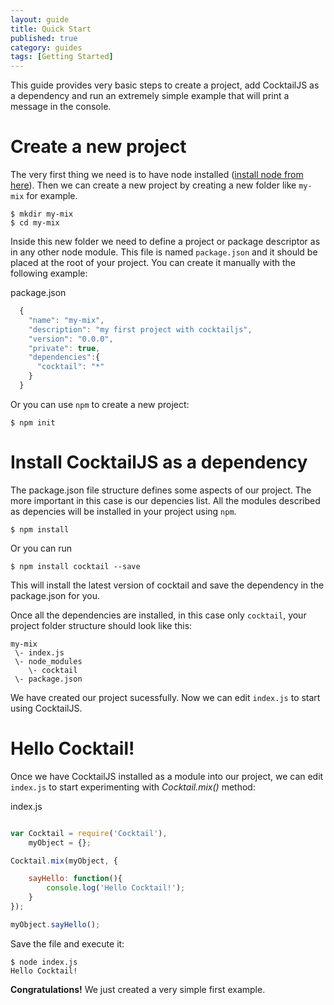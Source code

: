 ```yaml
---
layout: guide
title: Quick Start
published: true
category: guides
tags: [Getting Started]
---
```


This guide provides very basic steps to create a project, add CocktailJS as a dependency and run an extremely simple example that will print a message in the console.

# Create a new project

The very first thing we need is to have node installed ([install node from here](http://nodejs.org/download)). Then we can 
create a new project by creating a new folder like `my-mix` for example.

````console
$ mkdir my-mix
$ cd my-mix
````

Inside this new folder we need to define a project or package descriptor as in any other node module. This file is 
named `package.json` and it should be placed at the root of your project.
You can create it manually with the following example:

package.json

````javascript
  {
    "name": "my-mix",
    "description": "my first project with cocktailjs",
    "version": "0.0.0",
    "private": true,
    "dependencies":{
      "cocktail": "*"
    }
  }        
````

Or you can use `npm` to create a new project:

````console
$ npm init
````

# Install CocktailJS as a dependency

The package.json file structure defines some aspects of our project. The more important in this case is our depencies list.
All the modules described as depencies will be installed in your project using `npm`.

````console
$ npm install
````

Or you can run

````console
$ npm install cocktail --save
````

This will install the latest version of cocktail and save the dependency in the package.json for you.

Once all the dependencies are installed, in this case only `cocktail`, your project folder structure should look
like this:

    my-mix
     \- index.js
     \- node_modules
        \- cocktail
     \- package.json


We have created our project sucessfully. Now we can edit `index.js` to start using CocktailJS.


# Hello Cocktail!

Once we have CocktailJS installed as a module into our project, we can edit `index.js` to start experimenting 
with _Cocktail.mix()_ method:

index.js

````javascript

var Cocktail = require('Cocktail'),
    myObject = {};

Cocktail.mix(myObject, {

    sayHello: function(){
        console.log('Hello Cocktail!');
    }
});

myObject.sayHello();
````

Save the file and execute it:

````console
$ node index.js
Hello Cocktail!
````
**Congratulations!** We just created a very simple first example.
